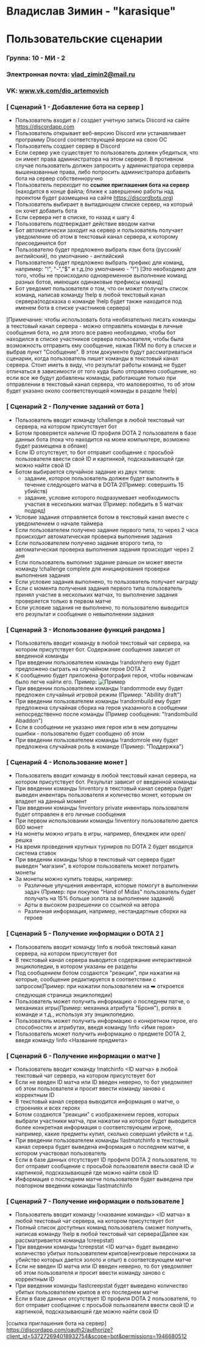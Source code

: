 # Владислав Зимин - "karasique"
# Пользовательские сценарии

### Группа: 10 - МИ - 2
### Электронная почта: vlad_zimin2@mail.ru 
### VK: www.vk.com/dio_artemovich 


### [ Сценарий 1 - Добавление бота на сервер ]
* Пользователь входит в / создает учетную запись Discord на сайте https://discordapp.com
* Пользователь открывает веб-версию Discord или устанавливает программу Discord соответствующей версии на свою ОС
* Пользователь создает сервер в Discord
* Если сервер уже существует то пользователь должен убедиться, что он имеет права администратора на этом сервере. В  противном случае пользователь должен запросить у администратора сервера вышеназванные права, либо попросить администратора добавить бота на сервер собственноручно
* Пользователь переходит по **ссылке приглашения бота на сервер** (находится в конце файла; ближе к завершению работы над проектом будет размещена на сайте https://discordbots.org)
* Пользователь выбирает в выпадающем списке сервер, на который он хочет добавить бота
* Если сервера нет в списке, то назад к шагу 4
* Пользователь подтверждает действие вводом капчи
* Бот автоматически заходит на сервер и пользователь получает уведомление об этом в текстовый канал сервера, к которому присоединился бот
* Пользователю будет предложено выбрать язык бота (русский/английский), по умолчанию - английский
* Пользователю будет предложено выбрать префикс для команд, например: "!", "-","$" и т.д.(по умолчанию - "!") [Это необходимо для того, чтобы  не происходило одновременное выполнение команд разных ботов, имеющих одинаковые префиксы команд]
* Бот уведомит пользователя о том, что он может получить список команд, написав команду !help в любой текстовый канал сервера(подсказка о команде !help будет также находится под именем бота в списке участников сервера)

[Примечание: чтобы использовать бота необязательно писать команды в текстовый канал сервера - можно отправлять команды в личные сообщения бота, но для этого все равно необходимо, чтобы бот находился в списке участников сервера пользователя, чтобы была возможность отправить ему сообщение, нажав ПКМ по боту в списке и выбрав пункт "Сообщение". В этом документе будут рассматриваться сценарии, когда пользователь пишет команды в текстовый канал сервера. Стоит иметь в виду, что результат работы команд не будет отличаться в зависимости от того куда было отправлено сообщение, но если все же будут добавлены команды, работающие только при отправлении в текстовый канал сервера, что маловероятно, то об этом будет указано около соответствующей команды в разделе !help]

### [ Сценарий 2 - Получение заданий от бота ]
* Пользователь вводит команду !challenge в любой текстовый чат сервера, на котором присутствует бот
* Ботом проверяется наличие ID профиля DOTA 2 пользователя в базе данных бота (пока что находится на моем компьютере, возможно будет размещена в облаке)
* Если ID отсутствует, то бот отправит сообщение с просьбой пользователя ввести свой ID и картинкой, подсказывающей где можно найти свой ID
* Ботом выбирается случайное задание из двух типов:
    * задание, которое пользователь должен будет выполнить в течение следующего матча в DOTA 2(Пример: совершить 15 убийств) 
    * задание, условие которого подразумевает необходимость участия в нескольких матчах (Пример: победить в 5 матчах подряд)
* Условие задания отправляется ботом в текстовый канал вместе с уведомлением о начале таймера
* Если пользователем получено задание первого типа, то через 2 часа происходит автоматическая проверка выполнения задания
* Если пользователем получено задание второго типа, то автоматическая проверка выполнения задания происходит через 2 дня
* Если пользователь выполнил задание раньше он может ввести команду !challenge complete для инициирования проверки выполнения задания
* Если условие задания выполнено, то пользователь получает награду
* Если с момента получения задания первого типа пользователь принял участие в нескольких матчах, то выполнение задания проверяется только в первом матче
* Если условие задания не выполнено, то пользователю выводится его результат и сообщение о невыполнении задания

### [ Сценарий 3 - Использование функций рандома ]
* Пользователь вводит команду в любой текстовый чат сервера, на котором присутствует бот. Содержание сообщения зависит от введенной команды
* При введении пользователем команды !randomhero ему будет предложено сыграть на случайном герое DOTA 2
* К сообщению будет приложена фотография героя, чтобы новичкам было легче найти его. Пример:
![Пример](https://raw.githubusercontent.com/megadybina/itproekt/master/resources/!randomhero%20example.png)
* При введении пользователем команды !randommode ему будет предложен случайный игровой режим (Пример: "Abillity draft")
* При введении пользователем команды !randombuild ему будет предложена случайная сборка на героя указанного в сообщении непосредственно после команды (Пример сообщения: "!randombuild Abaddon")
* Если в сообщении не указано имя героя или в нем допущены ошибки - пользователю будет сообщено об этом
* При введении пользователем команды !randomrole ему будет предложена случайная роль в команде (Пример: "Поддержка")

### [ Сценарий 4 - Использование монет ]
* Пользователь вводит команду в любой текстовый канал сервера, на котором присутствует бот. Результат зависит от введенной команды
* При введении команды !inventory в текстовый канал сервера будет выведен инвентарь пользователя и количество монет, которым он владеет на данный момент
* При введении команды !inventory private инвентарь пользователя будет отправлен в его личные сообщения 
* При первом использовании команды !inventory пользователю дается 600 монет
* На монеты можно играть в игры, например, блекджек или орел/решка
* На время проведения крупных турниров по DOTA 2 будет вводится система ставок
* При введении команды !shop в текстовый чат сервера будет выведен "магазин", в котором пользователь может потратить монеты
* За монеты можно купить товары, например:
  * Различные улучшения инвентаря, которые помогут в выполнении задач (Пример: при покупке "Hand of Midas" пользователь будет получать на 15% больше золота за выполнение заданий)
  * Арты в высоком разрешении со ссылкой на автора
  * Различная информация, например, нестандартные сборки на героев
  
### [ Сценарий 5 - Получение информации о DOTA 2 ]
* Пользователь вводит команду !info в любой текстовый канал сервера, на котором присутствует бот
* В текстовый канал сервера выводится содержание интерактивной энциклопедии, в котором указаны ее разделы
* Под сообщением ботом создаются "реакции", при нажатии на которые, сообщение редактируется в соответствии с запросом(Пример: при нажатии пользователем на :arrow_right: откроется следующая страница энциклопедии)
* Пользователь может получить информацию о последнем патче, о механиках игры(Пример: механика атрибута "Броня"), ролях в команде и т.д.,
используя эту энциклопедию.
* Пользователь может получить информацию о конкретном герое, его способностях и атрибутах, введя команду !info <Имя героя> 
* Пользователь может получить информацию о предмете DOTA 2, введя команду !info <Название предмета>

### [ Сценарий 6 - Получение информации о матче ]
* Пользователь вводит команду !matchinfo <ID матча> в любой текстовый чат сервера, на котором присутствует бот
* Если не введен ID матча или ID введен неверно, то бот уведомляет об этом пользователя и просит ввести команду заново с корректным ID
* В текстовый канал сервера выводится информация о матче, о строениях и всех героях
* Ботом создаются "реакции" с изображением героев, которых выбрали участники матча, при нажатии на которое будет выводится более конкретная информация о соответствующем игроке, например, какие предметы купил, сколько совершил убийств и т.д.
* При введении пользователем команды !lastmatchinfo в текстовый канал сервера будет выведена информация о последнем матче, в котором участвовал пользователь
* Если в базе данных отсутствует ID профиля DOTA 2 пользователя, то бот отправит сообщение с просьбой пользователя ввести свой ID и картинкой, подсказывающей где можно найти свой ID
* Информация о последнем матче пользователя будет выведена при повторном введении команды !lastmatchinfo

### [ Сценарий 7 - Получение информации о пользователе ]
* Пользователь вводит команду !<название команды> <ID матча> в любой текстовый чат сервера, на котором присутствует бот
* Полный список доступных команд пользователь сможет получить, написав команду !help в любой текстовый чат сервера(Далее как рассматривается команда !creepstat)
* При введении команды !creepstat <ID матча> будет выведено количество убитых пользователем крипов(неигровые персонажи за убийство которых дается золото и опыт) в соответсвующем матче
* Если не введен ID матча или ID введен неверно, то бот уведомляет об этом пользователя и просит ввести команду заново с корректным ID
* При введении команды !lastcreepstat будет выведено количество убитых пользователем крипов в его последнем матче
* Если в базе данных отсутствует ID профиля DOTA 2 пользователя, то бот отправит сообщение с просьбой пользователя ввести свой ID и картинкой, подсказывающей где можно найти свой ID


[ссылка приглашения бота на сервер]
https://discordapp.com/oauth2/authorize?client_id=537272694018932754&scope=bot&permissions=1946680512
